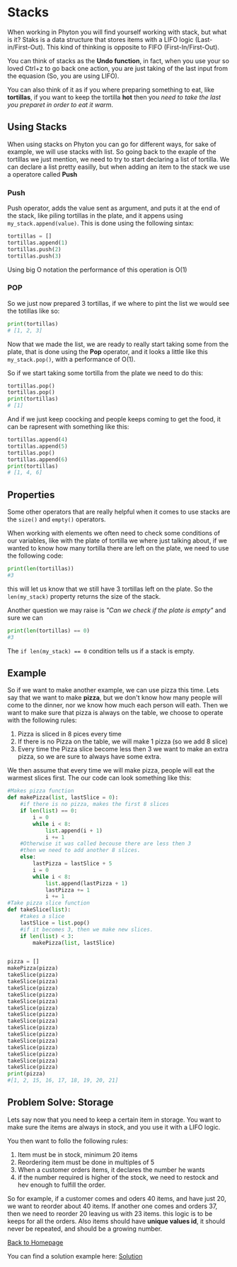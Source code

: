 # Stacks

When working in Phyton you will find yourself working with stack, but what is it? Staks is a data structure that stores items with a LIFO logic (Last-in/First-Out). This kind of thinking is opposite to FIFO (First-In/First-Out).

You can think of stacks as the **Undo function**, in fact, when you use your so loved Ctrl+z to go back one action, you are just taking of the last input from the equasion (So, you are using LIFO).

You can also think of it as if you where preparing something to eat, like **tortillas**, if you want to keep the tortilla **hot** then you *need to take the last you preparet in order to eat it warm*.

## Using Stacks

When using stacks on Phyton you can go for different ways, for sake of example, we will use stacks with list. So going back to the exaple of the tortillas we just mention, we need to try to start declaring a list of tortilla. We can declare a list pretty easilly, but when adding an item to the stack we use a operatore called **Push**
### Push

Push operator, adds the value sent as argument, and puts it at the end of the stack, like piling tortillas in the plate, and it appens using `my_stack.append(value)`. This is done using the following sintax: 

```python
tortillas = []
tortillas.append(1)
tortillas.push(2)
tortillas.push(3)
```
Using big O notation the performance of this operation is O(1)

### POP
So we just now prepared 3 tortillas, if we where to pint the list we would see the totillas like so: 
```python
print(tortillas)
# [1, 2, 3]
```
Now that we made the list, we are ready to really start taking some from the plate, that is done using the **Pop** operator, and it looks a little like this `my_stack.pop()`, with a performance of O(1).

So if we start taking some tortilla from the plate we need to do this: 
```python
tortillas.pop()
tortillas.pop()
print(tortillas)
# [1]
```
And if we just keep coocking and people keeps coming to get the food, it can be rapresent with something like this: 
```python
tortillas.append(4)
tortillas.append(5)
tortillas.pop()
tortillas.append(6)
print(tortillas)
# [1, 4, 6]
```
## Properties
Some other operators that are really helpful when it comes to use stacks are the `size()` and `empty()` operators. 

When working with elements we often need to check some conditions of our variables, like with the plate of tortilla we where just talking about, if we wanted to know how many tortilla there are left on the plate, we need to use the following code: 

```python
print(len(tortillas))
#3
```
this will let us know that we still have 3 tortillas left on the plate. So the `len(my_stack)` property returns the size of the stack. 

Another question we may raise is *"Can we check if the plate is empty"* and sure we can

```python
print(len(tortillas) == 0)
#3
```

The `if len(my_stack) == 0` condition tells us if a stack is empty. 

## Example

So if we want to make another example, we can use pizza this time. Lets say that we want to make **pizza**, but we don't know how many people will come to the dinner, nor we know how much each person will eath. 
Then we want to make sure that pizza is always on the table, we choose to operate with the following rules: 
1. Pizza is sliced in 8 pices every time
2. If there is no Pizza on the table, we will make 1 pizza (so we add 8 slice)
3. Every time the Pizza slice become less then 3 we want to make an extra pizza, so we are sure to always have some extra. 

We then assume that every time we will make pizza, people will eat the warmest slices first. The our code can look something like this: 
```python
#Makes pizza function
def makePizza(list, lastSlice = 0):
    #if there is no pizza, makes the first 8 slices
    if len(list) == 0: 
        i = 0
        while i < 8: 
            list.append(i + 1)
            i += 1
    #Otherwise it was called becouse there are less then 3
    #then we need to add another 8 slices.
    else:
        lastPizza = lastSlice + 5
        i = 0
        while i < 8: 
            list.append(lastPizza + 1)
            lastPizza += 1
            i += 1
#Take pizza slice function
def takeSlice(list):
    #takes a slice
    lastSlice = list.pop()
    #if it becomes 3, then we make new slices. 
    if len(list) < 3:
        makePizza(list, lastSlice)


pizza = []
makePizza(pizza)
takeSlice(pizza)
takeSlice(pizza)
takeSlice(pizza)
takeSlice(pizza)
takeSlice(pizza)
takeSlice(pizza)
takeSlice(pizza)
takeSlice(pizza)
takeSlice(pizza)
takeSlice(pizza)
takeSlice(pizza)
takeSlice(pizza)
takeSlice(pizza)
takeSlice(pizza)
takeSlice(pizza)
print(pizza)
#[1, 2, 15, 16, 17, 18, 19, 20, 21]
```

## Problem Solve: Storage

Lets say now that you need to keep a certain item in storage. You want to make sure the items are always in stock, and you use it with a LIFO logic. 

You then want to follo the following rules: 
1. Item must be in stock, minimum 20 items
2. Reordering item must be done in multiples of 5
3. When a customer orders items, it declares the number he wants
4. if the number required is higher of the stock, we need to restock and hev enough to fulfill the order. 

So for example, if a customer comes and oders 40 items, and have just 20, we want to reorder about 40 items. If another one comes and orders 37, then we need to reorder 20 leaving us with 23 items. this logic is to be keeps for all the orders. 
Also items should have **unique values id**, it should never be repeated, and should be a growing number. 

[Back to Homepage](Home)

You can find a solution example here: [Solution](Stacks-sln.py) 